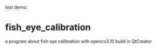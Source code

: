 
test demo:

# fish_eye_calibration
a program about fish eye calibration with opencv3.10 build in QtCreator
